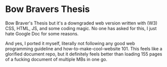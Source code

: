 # Bow Bravers Thesis
 Bow Braver's Thesis but it's a downgraded web version written with (W3) CSS, HTML, JS, and some coding magic. No one has asked for this, I just hate Google Doc for some reasons.
 
 And yes, I ported it myself, literally not following any good web programming guideline and how-to-make-cool-website 101. This feels like a glorified document repo, but it definitely feels better than loading 155 pages of a fucking document of multiple MBs in one go.
